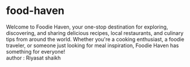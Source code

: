 # food-haven
Welcome to Foodie Haven, your one-stop destination for exploring, discovering, and sharing delicious recipes, local restaurants, and culinary tips from around the world. Whether you're a cooking enthusiast, a foodie traveler, or someone just looking for meal inspiration, Foodie Haven has something for everyone!
<br>
author : Riyasat shaikh
